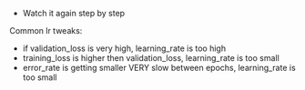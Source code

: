 - Watch it again step by step

Common lr tweaks:
- if validation_loss is very high, learning_rate is too high
- training_loss is higher then validation_loss, learning_rate is too small
- error_rate is getting smaller VERY slow between epochs, learning_rate is too small
